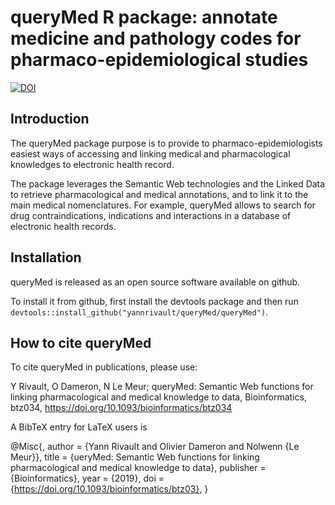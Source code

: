 # queryMed R package: annotate medicine and pathology codes for pharmaco-epidemiological studies

[![DOI](https://zenodo.org/badge/DOI/10.5281/zenodo.1409452.svg)](https://doi.org/10.5281/zenodo.1409452)


## Introduction

The queryMed package purpose is to provide to pharmaco-epidemiologists easiest ways of accessing and linking medical and pharmacological knowledges to electronic health record.

The package leverages the Semantic Web technologies and the Linked Data to retrieve pharmacological and medical annotations, and to link it to the main medical nomenclatures.
For example, queryMed allows to search for drug contraindications, indications and interactions in a database of electronic health records.


## Installation

queryMed is released as an open source software available on github.

To install it from github, first install the devtools package and then run ``devtools::install_github("yannrivault/queryMed/queryMed")``.

## How to cite queryMed 

To cite queryMed in publications, please use:

  Y Rivault, O Dameron, N Le Meur; queryMed: Semantic Web functions for linking pharmacological and medical
  knowledge to data, Bioinformatics, btz034, https://doi.org/10.1093/bioinformatics/btz034

A BibTeX entry for LaTeX users is

  @Misc{,
    author = {Yann Rivault and Olivier Dameron and Nolwenn {Le Meur}},
    title = {ueryMed: Semantic Web functions for linking pharmacological and medical knowledge to data},
    publisher = {Bioinformatics},
    year = {2019},
    doi = {https://doi.org/10.1093/bioinformatics/btz03},
  }




